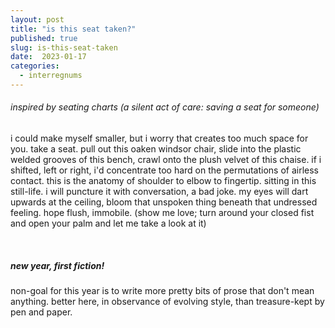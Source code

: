 ```yaml
---
layout: post
title: "is this seat taken?"
published: true
slug: is-this-seat-taken
date:  2023-01-17
categories:
  - interregnums
---
```


###### inspired by seating charts (a silent act of care: saving a seat for someone)

i could make myself smaller, but i worry that creates too much space for you. take a seat. pull out this oaken windsor chair, slide into the plastic welded grooves of this bench, crawl onto the plush velvet of this chaise. if i shifted, left or right, i'd concentrate too hard on the permutations of airless contact. this is the anatomy of shoulder to elbow to fingertip. sitting in this still-life. i will puncture it with conversation, a bad joke. my eyes will dart upwards at the ceiling, bloom that unspoken thing beneath that undressed feeling. hope flush, immobile. (show me love; turn around your closed fist and open your palm and let me take a look at it)

<br />


##### new year, first fiction! 
non-goal for this year is to write more pretty bits of prose that don't mean anything. better here, in observance of evolving style, than treasure-kept by pen and paper.

